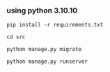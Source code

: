 ### using python 3.10.10

```
pip install -r requirements.txt

cd src

python manage.py migrate

python manage.py runserver

```

